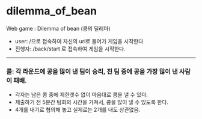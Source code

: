 # dilemma_of_bean
Web game : Dilemma of bean (콩의 딜레마)

* user: /으로 접속하여 자신의 url로 들어가 게임을 시작한다
* 진행자: /back/start 로 접속하여 게임을 시작한다.
-----------------

### 룰: 각 라운드에 콩을 많이 낸 팀이 승리, 진 팀 중에 콩을 가장 많이 낸 사람이 패배.

* 각자는 남은 콩 중에 제한갯수 없이 마음대로 콩을 낼 수 있다.
* 제출하기 전 5분간 팀회의 시간을 가져서, 콩을 많이 낼 수 있도록 한다.
* 4개를 내기로 협의해 놓고 실제로는 2개를 내도 상관없음.
